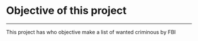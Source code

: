 # Objective of this project
<hr/>

This project has who objective make a list of wanted criminous by FBI
